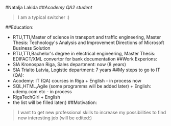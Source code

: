 #Natalja Lakida
##*Acodemy QA2 student*
>I am a typical switcher :)  

##Education:
- RTU,TTI,Master of science in transport and traffic engineering, Master Thesis: Technology's Analysis and Improvement Directions of Microsoft Business Solution
- RTU,TTI,Bachelor's degree in electrical engineering, Master Thesis: EDIFACT/XML convertor for bank documentation
##Work Experions:
- SIA Kronospan Riga, Sales department: now (8 years)
- SIA Trialto Latvia, Logistic department: 7 years
##My steps to go to IT (QA):
- Acodemy: IT (QA) courses in Riga + English - in process now
- SQL,HTML,Agile (some programms will be added later) + English: udemy.com etc - in process
- RigaTechGirl + English 
- the list will be filled later:)
##Motivation:
>I want to get new professional skills to increase my possibilities to find new interesting job (will be edited:)

> 